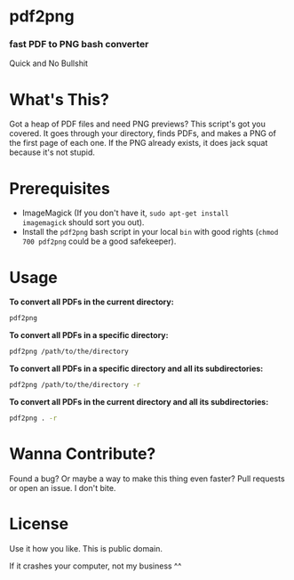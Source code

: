 # pdf2png

### fast PDF to PNG bash converter

Quick and No Bullshit

# What's This?

Got a heap of PDF files and need PNG previews? This script's got you covered. It goes through your directory, finds PDFs, and makes a PNG of the first page of each one. If the PNG already exists, it does jack squat because it's not stupid.

# Prerequisites

- ImageMagick (If you don't have it, <code>sudo apt-get install imagemagick</code> should sort you out).
- Install the `pdf2png` bash script in your local `bin` with good rights (`chmod 700 pdf2png` could be a good safekeeper).

# Usage

<strong>To convert all PDFs in the current directory:</strong>
```bash
pdf2png
```

<strong>To convert all PDFs in a specific directory:</strong>
```bash
pdf2png /path/to/the/directory
```

<strong>To convert all PDFs in a specific directory and all its subdirectories:</strong>
```bash
pdf2png /path/to/the/directory -r
```

<strong>To convert all PDFs in the current directory and all its subdirectories:</strong>
```bash
pdf2png . -r
```

# Wanna Contribute?

Found a bug? Or maybe a way to make this thing even faster?
Pull requests or open an issue. I don't bite.

# License

Use it how you like. This is public domain. 

If it crashes your computer, not my business ^^
